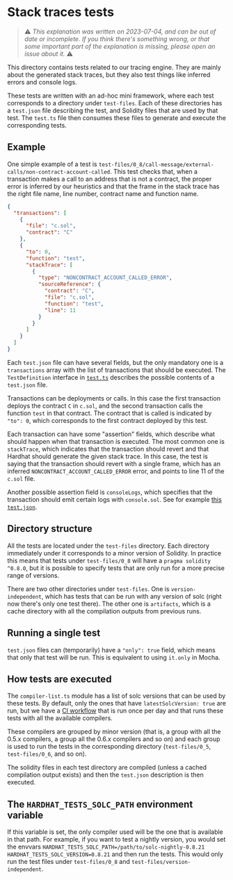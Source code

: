 # Stack traces tests

> ⚠️ _This explanation was written on 2023-07-04, and can be out of date or incomplete. If you think there's something wrong, or that some important part of the explanation is missing, please open an issue about it._ ⚠️

This directory contains tests related to our tracing engine. They are mainly about the generated stack traces, but they also test things like inferred errors and console logs.

These tests are written with an ad-hoc mini framework, where each test corresponds to a directory under `test-files`. Each of these directories has a `test.json` file describing the test, and Solidity files that are used by that test. The `test.ts` file then consumes these files to generate and execute the corresponding tests.

## Example

One simple example of a test is `test-files/0_8/call-message/external-calls/non-contract-account-called`. This test checks that, when a transaction makes a call to an address that is not a contract, the proper error is inferred by our heuristics and that the frame in the stack trace has the right file name, line number, contract name and function name.

```json
{
  "transactions": [
    {
      "file": "c.sol",
      "contract": "C"
    },
    {
      "to": 0,
      "function": "test",
      "stackTrace": [
        {
          "type": "NONCONTRACT_ACCOUNT_CALLED_ERROR",
          "sourceReference": {
            "contract": "C",
            "file": "c.sol",
            "function": "test",
            "line": 11
          }
        }
      ]
    }
  ]
}
```

Each `test.json` file can have several fields, but the only mandatory one is a `transactions` array with the list of transactions that should be executed. The `TestDefinition` interface in [`test.ts`](https://github.com/NomicFoundation/hardhat/blob/main/packages/hardhat-core/test/internal/hardhat-network/stack-traces/test.ts) describes the possible contents of a `test.json` file.

Transactions can be deployments or calls. In this case the first transaction deploys the contract `C` in `c.sol`, and the second transaction calls the function `test` in that contract. The contract that is called is indicated by `"to": 0`, which corresponds to the first contract deployed by this test.

Each transaction can have some "assertion" fields, which describe what should happen when that transaction is executed. The most common one is `stackTrace`, which indicates that the transaction should revert and that Hardhat should generate the given stack trace. In this case, the test is saying that the transaction should revert with a single frame, which has an inferred `NONCONTRACT_ACCOUNT_CALLED_ERROR` error, and points to line 11 of the `c.sol` file.

Another possible assertion field is `consoleLogs`, which specifies that the transaction should emit certain logs with `console.sol`. See for example [this `test.json`](https://github.com/NomicFoundation/hardhat/blob/stack-traces-tests-explainer/packages/hardhat-core/test/internal/hardhat-network/stack-traces/test-files/0_8/console-logs/uint/uint/test.json).

## Directory structure

All the tests are located under the `test-files` directory. Each directory immediately under it corresponds to a minor version of Solidity. In practice this means that tests under `test-files/0_8` will have a `pragma solidity ^0.8.0`, but it is possible to specify tests that are only run for a more precise range of versions.

There are two other directories under `test-files`. One is `version-independent`, which has tests that can be run with any version of solc (right now there's only one test there). The other one is `artifacts`, which is a cache directory with all the compilation outputs from previous runs.

## Running a single test

`test.json` files can (temporarily) have a `"only": true` field, which means that only that test will be run. This is equivalent to using `it.only` in Mocha.

## How tests are executed

The `compiler-list.ts` module has a list of solc versions that can be used by these tests. By default, only the ones that have `latestSolcVersion: true` are run, but we have a [CI workflow](https://github.com/NomicFoundation/hardhat/actions/workflows/hardhat-network-tracing-all-solc-versions.yml) that is run once per day and that runs these tests with all the available compilers.

These compilers are grouped by minor version (that is, a group with all the 0.5.x compilers, a group all the 0.6.x compilers and so on) and each group is used to run the tests in the corresponding directory (`test-files/0_5`, `test-files/0_6`, and so on).

The solidity files in each test directory are compiled (unless a cached compilation output exists) and then the `test.json` description is then executed.

##  The `HARDHAT_TESTS_SOLC_PATH` environment variable

If this variable is set, the only compiler used will be the one that is available in that path. For example, if you want to test a nightly version, you would set the envvars `HARDHAT_TESTS_SOLC_PATH=/path/to/solc-nightly-0.8.21 HARDHAT_TESTS_SOLC_VERSION=0.8.21` and then run the tests. This would only run the test files under `test-files/0_8` and `test-files/version-independent`.
